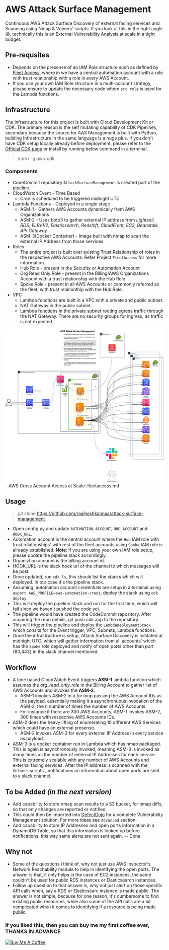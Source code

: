# AWS Attack Surface Management
Continuous AWS Attack Surface Discovery of external facing services and Scanning using Nmap & Vulners' scripts. If you look at this in the right angle :stuck_out_tongue:, technically this is an External Vulnerability Analysis at scale in a tight budget.

## Pre-requsites
* Depends on the presense of an IAM Role structure such as defined by [Fleet Access](https://github.com/raajheshkannaa/fleet-access), where in we have a central automation account with a role with trust relationship with a role in every AWS Account.
* If you use your own IAM Role structure in a multi-account strategy, please ensure to update the necessary code where `src role` is used for the Lambda functions.

## Infrastructure
The infrastructure for this project is built with Cloud Development Kit or CDK. The primary reason is the self mutating capability of CDK Pipelines, secondary because the source for AAS Management is built with Python, building Infrastructure in the same language is a huge plus. If you don't have CDK setup locally already before deployment, please refer to the [Official CDK page](https://github.com/aws/aws-cdk) or install by running below command in a terminal.
> npm i -g aws-cdk 

### Components
* CodeCommit repository `AttackSurfaceManagement` is created part of the pipeline.
* CloudWatch Event - Time Based
    * Cron is scheduled to be triggered midnight UTC
* Lambda Functions - Deployed in a single stage
    * ASM-1 - Gathers AWS Accounts dynamically from AWS Organizations
	* ASM-2 - Uses boto3 to gather external IP address from _Lightsail, RDS, ELBv1/2, Elasticsearch, Redshift, CloudFront, EC2, Beanstalk, API Gateway_
	* ASM-3(Docker Container) - Image built with nmap to scan the external IP Address from those services.
* Roles
    * The entire project is built over existing Trust Relationship of roles in the respective AWS Accounts. Refer Project `FleetAccess` for more information.
	* Hub Role - present in the Security or Automation Account
	* Org Read Only Role - present in the Billing/AWS Organizations Account with a trust relationship with the Hub Role
	* Spoke Role - present in all AWS Accounts or commonly referred as the fleet, with trust relationthip with the Hub Role.
* VPC
    * Lambda functions are built in a VPC with a private and public subnet.
	* NAT Gateway in the public subnet.
	* Lambda functions in the private subnet routing egress traffic through the NAT Gateway. There are no security groups for ingress, as traffic is not expected.

![CDK Pipelines to deploy the infrastructure for AWS Attack Surface Management](../../images/AWS_Attack_Surface_Management.png)
      - AWS Cross Account Access at Scale: fleetaccess.md

## Usage
> git clone https://github.com/raajheshkannaa/attack-surface-management

* Open config.py and update `AUTOMATION_ACCOUNT`, `ORG_ACCOUNT` and `HOOK_URL`.
* Automation account is the central account where the `Hub` IAM role with trust relationships' with rest of the fleet accounts using `Spoke` IAM role is already established. 
**Note**: if you are using your own IAM role setup, please update the pipeline stack accordingly.
* Organiztion account is the billing account id.
* HOOK_URL is the slack hook url of the channel to which messages will be post.
* Once updated, run `cdk ls`, this should list the stacks which will deployed. In our case it's the pipeline stack.
* Assuming, automation account credentials are setup in a terminal using `export AWS_PROFILE=aws-automation-creds`, deploy the stack using `cdk deploy`.
* This will deploy the pipeline stack and run for the first time, which will fail since we haven't pushed the code yet.
* The pipeline would have created the CodeCommit repository. After acquiring the repo details, git push cdk app to the repository.
* This will trigger the pipeline and deploy the `LambdaDeploymentStack` which consits for the Event trigger, VPC, Subnets, Lambda functions.
* Once the infrastructure is setup, Attack Surface Discovery is inititated at midnight UTC, which will gather information from all accounts' which has the `Spoke` role deployed and notify of open ports other than port {80,443} in the slack channel mentioned.


## Workflow
* A time based CloudWatch Event triggers **ASM-1** lambda function which assumes the _org_read_only_role_ in the Billing Account to gather list of AWS Accounts and invokes the **ASM-2**.
    * ASM-1 invokes ASM-2 in a _for_ loop passing the AWS Account IDs as the payload, essentially making it a asynchronuous invocation of the ASM-2, the n number of times the number of AWS Accounts.
	* For instance if there are 300 AWS Accounts, ASM-1 invokes ASM-2, 300 times with respective AWS Accounts IDs.
* ASM-2 does the heavy lifting of enumerating 10 different AWS Services which could have an external presense.
    * ASM-2 invokes ASM-3 for every external IP Address in every service as payload. 
* ASM-3 is a docker container run in Lambda which has nmap packaged. This is again is asynchronously invoked, meaning ASM-3 is invoked as many times as the number of external IP Addresses for each service. This is extremely scalable with any number of AWS Accounts and external facing services. After the IP address is scanned with the `Vulners` scripts`, notifications on information about open ports are sent to a slack channel.


## To be Added _(in the next version)_
* Add capability to store nmap scan results to a S3 bucket, for nmap diffs, so that only changes are reported or notified.
* This could then be imported into [DefectDojo](https://github.com/DefectDojo/django-DefectDojo) for a complete Vulnerability Management solution. For more ideas see `Advanced` section.
* Add capability to store IP Addresses and open ports information in a DynamoDB Table, so that this informaiton is looked up before notifications, this way same alerts are not sent again. -- Done

## Why not
* Some of the questions I think of, why not just use AWS Inspector's Network Reachability module to help in identifying the open ports. 
The answer is that, it only helps in the case of EC2 instances, the same couldn't be used for public RDS instances or Elasticsearch instances.
* Follow up question to that answer is, why not just alert on those specific API calls when, say a RDS or Elasticsearc instance is made public. 
The answer is not simple, because for one reason, it's cumbersome to find existing public resources, while also some of the API calls are a bit complicated when it comes to identifying if a resource is being made public.

### If you liked this, then you can buy me my first coffee ever, THANKS IN ADVANCE
<a href="https://www.buymeacoffee.com/raajheshkannaa" target="_blank"><img src="https://cdn.buymeacoffee.com/buttons/default-orange.png" alt="Buy Me A Coffee" height="41" width="174"></a>
